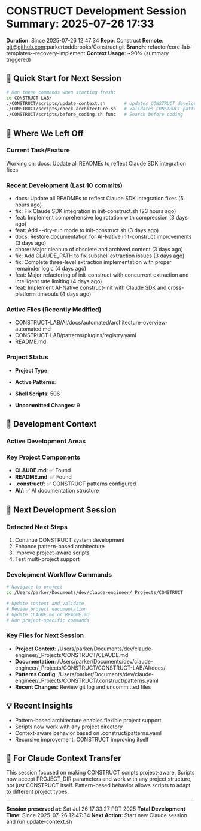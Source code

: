 # CONSTRUCT Development Session Summary: 2025-07-26 17:33
**Duration**: Since 2025-07-26 12:47:34
**Repo**: Construct
**Remote**: git@github.com:parkertoddbrooks/Construct.git
**Branch**: refactor/core-lab-templates--recovery-implement
**Context Usage**: ~90% (summary triggered)

## 🎯 Quick Start for Next Session
```bash
# Run these commands when starting fresh:
cd CONSTRUCT-LAB/
./CONSTRUCT/scripts/update-context.sh       # Updates CONSTRUCT development context
./CONSTRUCT/scripts/check-architecture.sh   # Validates CONSTRUCT patterns
./CONSTRUCT/scripts/before_coding.sh func   # Search before coding
```

## 📍 Where We Left Off

### Current Task/Feature
Working on: docs: Update all READMEs to reflect Claude SDK integration fixes

### Recent Development (Last 10 commits)
- docs: Update all READMEs to reflect Claude SDK integration fixes (5 hours ago)
- fix: Fix Claude SDK integration in init-construct.sh (23 hours ago)
- feat: Implement comprehensive log rotation with compression (3 days ago)
- feat: Add --dry-run mode to init-construct.sh (3 days ago)
- docs: Restore documentation for AI-Native init-construct improvements (3 days ago)
- chore: Major cleanup of obsolete and archived content (3 days ago)
- fix: Add CLAUDE_PATH to fix subshell extraction issues (3 days ago)
- fix: Complete three-level extraction implementation with proper remainder logic (4 days ago)
- feat: Major refactoring of init-construct with concurrent extraction and intelligent rate limiting (4 days ago)
- feat: Implement AI-Native construct-init with Claude SDK and cross-platform timeouts (4 days ago)

### Active Files (Recently Modified)
- CONSTRUCT-LAB/AI/docs/automated/architecture-overview-automated.md
- CONSTRUCT-LAB/patterns/plugins/registry.yaml
- README.md

### Project Status
- **Project Type**: 
- **Active Patterns**: 
- **Shell Scripts**:      506



- **Uncommitted Changes**:        9

## 🔧 Development Context

### Active Development Areas


### Key Project Components
- **CLAUDE.md**: ✅ Found
- **README.md**: ✅ Found
- **.construct/**: ✅ CONSTRUCT patterns configured
- **AI/**: ✅ AI documentation structure

## 🚀 Next Development Session

### Detected Next Steps
1. Continue CONSTRUCT system development
2. Enhance pattern-based architecture
3. Improve project-aware scripts
4. Test multi-project support

### Development Workflow Commands
```bash
# Navigate to project
cd /Users/parker/Documents/dev/claude-engineer/_Projects/CONSTRUCT

# Update context and validate
# Review project documentation
# Update CLAUDE.md or README.md
# Run project-specific commands
```

### Key Files for Next Session
- **Project Context**: /Users/parker/Documents/dev/claude-engineer/_Projects/CONSTRUCT/CLAUDE.md
- **Documentation**: /Users/parker/Documents/dev/claude-engineer/_Projects/CONSTRUCT/CONSTRUCT-LAB/AI/docs/
- **Patterns Config**: /Users/parker/Documents/dev/claude-engineer/_Projects/CONSTRUCT/.construct/patterns.yaml
- **Recent Changes**: Review git log and uncommitted files

## 💡 Recent Insights
- Pattern-based architecture enables flexible project support
- Scripts now work with any project directory
- Context-aware behavior based on .construct/patterns.yaml
- Recursive improvement: CONSTRUCT improving itself

## 🤖 For Claude Context Transfer
This session focused on making CONSTRUCT scripts project-aware. Scripts now accept PROJECT_DIR parameters and work with any project structure, not just CONSTRUCT itself. Pattern-based behavior allows scripts to adapt to different project types.

---
**Session preserved at**: Sat Jul 26 17:33:27 PDT 2025
**Total Development Time**: Since 2025-07-26 12:47:34
**Next Action**: Start new Claude session and run update-context.sh

